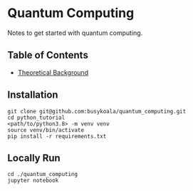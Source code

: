 # Quantum Computing

Notes to get started with quantum computing.

## Table of Contents
- [Theoretical Background](./quantum_computing/theoretical_background.ipynb)

## Installation

```
git clone git@github.com:busykoala/quantum_computing.git
cd python_tutorial
<path/to/python3.8> -m venv venv
source venv/bin/activate
pip install -r requirements.txt
```

## Locally Run

```
cd ./quantum_computing
jupyter notebook
```
